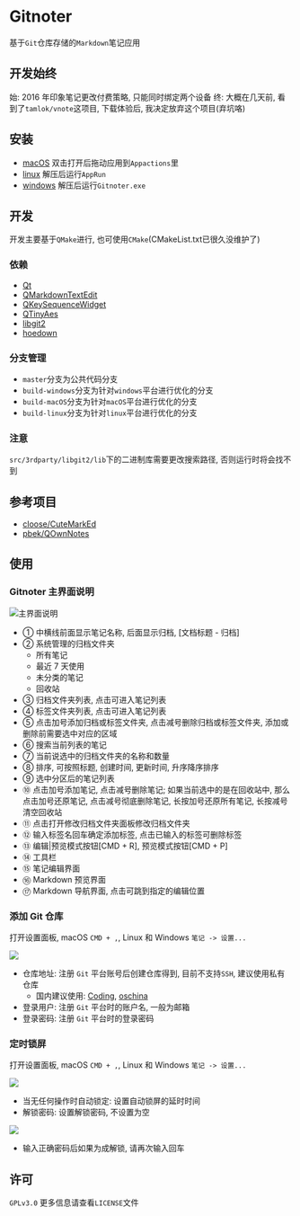 # Gitnoter

基于`Git`仓库存储的`Markdown`笔记应用

## 开发始终

始: 2016 年印象笔记更改付费策略, 只能同时绑定两个设备
终: 大概在几天前, 看到了`tamlok/vnote`这项目, 下载体验后, 我决定放弃这个项目(弃坑咯)

## 安装

- [macOS](https://gitee.com/Gitnoter/Gitnoter/attach_files/download?i=115052&u=http%3A%2F%2Ffiles.git.oschina.net%2Fgroup1%2FM00%2F02%2FC7%2FPaAvDFpgPD6ADQTMAMK6Bcw3HE4841.dmg%3Ftoken%3Ded2b4365477f20a91ab3393642e92162%26ts%3D1553070875%26attname%3DGitnoter-osx-v1.0.0.beta7.dmg) 双击打开后拖动应用到`Appactions`里
- [linux](https://gitee.com/Gitnoter/Gitnoter/attach_files/download?i=115054&u=http%3A%2F%2Ffiles.git.oschina.net%2Fgroup1%2FM00%2F02%2FC7%2FPaAvDFpgPsiAVxYzAb2x4V-_ALw1308.gz%3Ftoken%3D79b6a4eae1e7a540b3a8b390047101de%26ts%3D1553070875%26attname%3DGitnoter-linux-v1.0.0.beta7.tar.gz) 解压后运行`AppRun`
- [windows](https://gitee.com/Gitnoter/Gitnoter/attach_files/download?i=115053&u=http%3A%2F%2Ffiles.git.oschina.net%2Fgroup1%2FM00%2F02%2FC7%2FPaAvDFpgPEeAAmJoASje1BZ1vfE302.zip%3Ftoken%3Dfb6ad660e015867893d7a772ab4a689a%26ts%3D1553070875%26attname%3DGitnoter-windows-v1.0.0.beta7.zip) 解压后运行`Gitnoter.exe`

## 开发

开发主要基于`QMake`进行, 也可使用`CMake`(CMakeList.txt已很久没维护了)

### 依赖

- [Qt](https://www.qt.io/)
- [QMarkdownTextEdit](https://github.com/pbek/qmarkdowntextedit)
- [QKeySequenceWidget](https://github.com/DOOMer/qkeysequencewidget)
- [QTinyAes](https://github.com/Skycoder42/QTinyAes)
- [libgit2](https://github.com/libgit2/libgit2)
- [hoedown](https://github.com/hoedown/hoedown)

### 分支管理

- `master`分支为公共代码分支
- `build-windows`分支为针对`windows`平台进行优化的分支
- `build-macOS`分支为针对`macOS`平台进行优化的分支
- `build-linux`分支为针对`linux`平台进行优化的分支

### 注意

`src/3rdparty/libgit2/lib`下的二进制库需要更改搜索路径, 否则运行时将会找不到

## 参考项目

- [cloose/CuteMarkEd](https://github.com/cloose/CuteMarkEd)
- [pbek/QOwnNotes](https://github.com/pbek/QOwnNotes)

## 使用

### Gitnoter 主界面说明

![主界面说明](https://raw.githubusercontent.com/Gitnoter/Gitnoter-Qt-Desktop/master/resources/1.png)

- ① 中横线前面显示笔记名称, 后面显示归档, [文档标题 - 归档]
- ② 系统管理的归档文件夹
    + 所有笔记
    + 最近 7 天使用
    + 未分类的笔记
    + 回收站
- ③ 归档文件夹列表, 点击可进入笔记列表
- ④ 标签文件夹列表, 点击可进入笔记列表
- ⑤ 点击加号添加归档或标签文件夹, 点击减号删除归档或标签文件夹, 添加或删除前需要选中对应的区域
- ⑥ 搜索当前列表的笔记
- ⑦ 当前说选中的归档文件夹的名称和数量
- ⑧ 排序, 可按照标题, 创建时间, 更新时间, 升序降序排序
- ⑨ 选中分区后的笔记列表
- ⑩ 点击加号添加笔记, 点击减号删除笔记; 如果当前选中的是在回收站中, 那么点击加号还原笔记, 点击减号彻底删除笔记, 长按加号还原所有笔记, 长按减号清空回收站
- ⑪ 点击打开修改归档文件夹面板修改归档文件夹
- ⑫ 输入标签名回车确定添加标签, 点击已输入的标签可删除标签
- ⑬ 编辑|预览模式按钮[CMD + R], 预览模式按钮[CMD + P]
- ⑭ 工具栏
- ⑮ 笔记编辑界面
- ⑯ Markdown 预览界面
- ⑰ Markdown 导航界面, 点击可跳到指定的编辑位置

### 添加 Git 仓库

打开设置面板, macOS `CMD + ,`, Linux 和 Windows `笔记 -> 设置...`

![](https://raw.githubusercontent.com/Gitnoter/Gitnoter-Qt-Desktop/master/resources/2.jpg)

- 仓库地址: 注册 `Git` 平台账号后创建仓库得到, 目前不支持`SSH`, 建议使用私有仓库
    + 国内建议使用: [Coding](https://coding.net/), [oschina](https://gitee.com)
- 登录用户: 注册 `Git` 平台时的账户名, 一般为邮箱
- 登录密码: 注册 `Git` 平台时的登录密码

### 定时锁屏

打开设置面板, macOS `CMD + ,`, Linux 和 Windows `笔记 -> 设置...`

![](https://raw.githubusercontent.com/Gitnoter/Gitnoter-Qt-Desktop/master/resources/3.jpg)

- 当无任何操作时自动锁定: 设置自动锁屏的延时时间
- 解锁密码: 设置解锁密码, 不设置为空

![](https://raw.githubusercontent.com/Gitnoter/Gitnoter-Qt-Desktop/master/resources/4.jpg)

- 输入正确密码后如果为成解锁, 请再次输入回车

## 许可

`GPLv3.0` 更多信息请查看`LICENSE`文件

